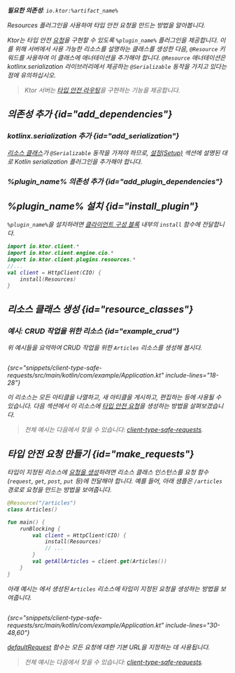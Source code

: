 [//]: # (title: 타입 안전 요청)

<show-structure for="chapter" depth="2"/>
<primary-label ref="client-plugin"/>

<var name="plugin_name" value="Resources"/>
<var name="artifact_name" value="ktor-client-resources"/>

<tldr>
<p>
<b>필요한 의존성</b>: <code>io.ktor:%artifact_name%</code>
</p>
<var name="example_name" value="client-type-safe-requests"/>
<include from="lib.topic" element-id="download_example"/>
</tldr>

<link-summary>
Resources 플러그인을 사용하여 타입 안전 요청을 만드는 방법을 알아봅니다.
</link-summary>

Ktor는 타입 안전 [요청](client-requests.md)을 구현할 수 있도록 `%plugin_name%` 플러그인을 제공합니다. 이를 위해 서버에서 사용 가능한 리소스를 설명하는 클래스를 생성한 다음, `@Resource` 키워드를 사용하여 이 클래스에 애너테이션을 추가해야 합니다. `@Resource` 애너테이션은 kotlinx.serialization 라이브러리에서 제공하는 `@Serializable` 동작을 가지고 있다는 점에 유의하십시오.

> Ktor 서버는 [타입 안전 라우팅](server-resources.md)을 구현하는 기능을 제공합니다.

## 의존성 추가 {id="add_dependencies"}

### kotlinx.serialization 추가 {id="add_serialization"}

[리소스 클래스](#resource_classes)가 `@Serializable` 동작을 가져야 하므로, [설정(Setup)](https://github.com/Kotlin/kotlinx.serialization#setup) 섹션에 설명된 대로 Kotlin serialization 플러그인을 추가해야 합니다.

### %plugin_name% 의존성 추가 {id="add_plugin_dependencies"}

<include from="lib.topic" element-id="add_ktor_artifact_intro"/>
<include from="lib.topic" element-id="add_ktor_artifact"/>
<include from="lib.topic" element-id="add_ktor_client_artifact_tip"/>

## %plugin_name% 설치 {id="install_plugin"}

`%plugin_name%`을 설치하려면 [클라이언트 구성 블록](client-create-and-configure.md#configure-client) 내부의 `install` 함수에 전달합니다.
```kotlin
import io.ktor.client.*
import io.ktor.client.engine.cio.*
import io.ktor.client.plugins.resources.*
//...
val client = HttpClient(CIO) {
    install(Resources)
}
```

## 리소스 클래스 생성 {id="resource_classes"}

<include from="server-resources.md" element-id="resource_classes_server"/>

### 예시: CRUD 작업을 위한 리소스 {id="example_crud"}

위 예시들을 요약하여 CRUD 작업을 위한 `Articles` 리소스를 생성해 봅시다.

```kotlin
```
{src="snippets/client-type-safe-requests/src/main/kotlin/com/example/Application.kt" include-lines="18-28"}

이 리소스는 모든 아티클을 나열하고, 새 아티클을 게시하고, 편집하는 등에 사용될 수 있습니다. 다음 섹션에서 이 리소스에 [타입 안전 요청](#make_requests)을 생성하는 방법을 살펴보겠습니다.

> 전체 예시는 다음에서 찾을 수 있습니다: [client-type-safe-requests](https://github.com/ktorio/ktor-documentation/tree/%ktor_version%/codeSnippets/snippets/client-type-safe-requests).

## 타입 안전 요청 만들기 {id="make_requests"}

타입이 지정된 리소스에 [요청을 생성](client-requests.md)하려면 리소스 클래스 인스턴스를 요청 함수(`request`, `get`, `post`, `put` 등)에 전달해야 합니다. 예를 들어, 아래 샘플은 `/articles` 경로로 요청을 만드는 방법을 보여줍니다.

```kotlin
@Resource("/articles")
class Articles()

fun main() {
    runBlocking {
        val client = HttpClient(CIO) {
            install(Resources)
            // ...
        }
        val getAllArticles = client.get(Articles())
    }
}
```

아래 예시는 [](#example_crud)에서 생성된 `Articles` 리소스에 타입이 지정된 요청을 생성하는 방법을 보여줍니다.

```kotlin
```
{src="snippets/client-type-safe-requests/src/main/kotlin/com/example/Application.kt" include-lines="30-48,60"}

[defaultRequest](client-default-request.md) 함수는 모든 요청에 대한 기본 URL을 지정하는 데 사용됩니다.

> 전체 예시는 다음에서 찾을 수 있습니다: [client-type-safe-requests](https://github.com/ktorio/ktor-documentation/tree/%ktor_version%/codeSnippets/snippets/client-type-safe-requests).